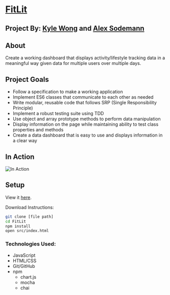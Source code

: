 # [FitLit](https://asodemann18.github.io/FitLit/src/index.html) 

## Project By: [Kyle Wong](https://github.com/KyleWong2510) and [Alex Sodemann](https://github.com/asodemann18)

## About
Create a working dashboard that displays activity/lifestyle tracking data in a meaningful way given data for multiple users over multiple days.

## Project Goals
* Follow a specification to make a working application
* Implement ES6 classes that communicate to each other as needed
* Write modular, reusable code that follows SRP (Single Responsibility Principle)
* Implement a robust testing suite using TDD
* Use object and array prototype methods to perform data manipulation
* Display information on the page while maintaining ability to test class properties and methods
* Create a data dashboard that is easy to use and displays information in a clear way

## In Action
![In Action](http://g.recordit.co/zbM5MQgEzw.gif)

## Setup
View it [here](https://asodemann18.github.io/FitLit/src/index.html).

Download Instructions:
```bash
git clone [file path]
cd FitLit
npm install
open src/index.html
```
### Technologies Used:
* JavaScript
* HTML/CSS
* Git/GitHub
* npm
  * chart.js
  * mocha
  * chai


